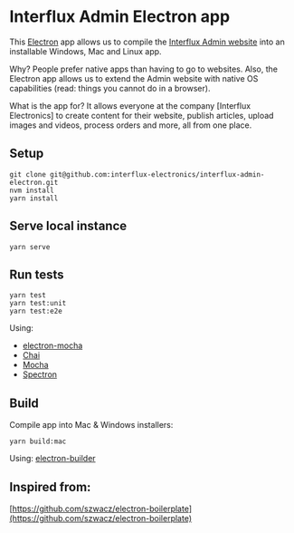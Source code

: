 # Interflux Admin Electron app

This [Electron](https://www.electronjs.org/) app allows us to compile the [Interflux Admin website](https://interflux.com) into an installable Windows, Mac and Linux app.

Why? People prefer native apps than having to go to websites. Also, the Electron app allows us to extend the Admin website with native OS capabilities (read: things you cannot do in a browser).

What is the app for? It allows everyone at the company [Interflux Electronics] to create content for their website, publish articles, upload images and videos, process orders and more, all from one place.

## Setup

```
git clone git@github.com:interflux-electronics/interflux-admin-electron.git
nvm install
yarn install
```

## Serve local instance

```
yarn serve
```

## Run tests

```
yarn test
yarn test:unit
yarn test:e2e
```

Using:

- [electron-mocha](https://github.com/jprichardson/electron-mocha)
- [Chai](http://chaijs.com/api/assert/)
- [Mocha](https://mochajs.org/)
- [Spectron](http://electron.atom.io/spectron/)

## Build

Compile app into Mac & Windows installers:

```
yarn build:mac
```

Using: [electron-builder](https://github.com/electron-userland/electron-builder)

## Inspired from:

[https://github.com/szwacz/electron-boilerplate](https://github.com/szwacz/electron-boilerplate)
